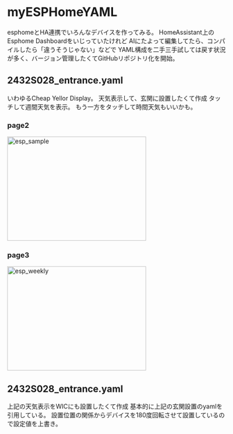 # myESPHomeYAML
esphomeとHA連携でいろんなデバイスを作ってみる。
HomeAssistant上のEsphome Dashboardをいじっていたけれど
AIにたよって編集してたら、コンパイルしたら「違うそうじゃない」などで
YAML構成を二手三手試しては戻す状況が多く、バージョン管理したくてGitHubリポジトリ化を開始。


## 2432S028_entrance.yaml
いわゆるCheap Yellor Display。
天気表示して、玄関に設置したくて作成
タッチして週間天気を表示。
もう一方をタッチして時間天気もいいかも。
### page2
<img width="320" height="240" alt="esp_sample" src="https://github.com/user-attachments/assets/99c4982e-70f5-450c-8c9d-3998353b476e" />

### page3
<img width="320" height="240" alt="esp_weekly" src="https://github.com/user-attachments/assets/aff45f86-e821-41d4-bb11-06153caabc30" />


## 2432S028_entrance.yaml
上記の天気表示をWICにも設置したくて作成
基本的に上記の玄関設置のyamlを引用している。
設置位置の関係からデバイスを180度回転させて設置しているので設定値を上書き。
